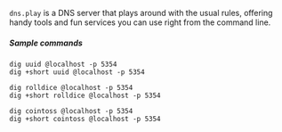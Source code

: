 `dns.play` is a DNS server that plays around with the usual rules, offering handy tools and fun services you can use right from the command line.
##### Sample commands

```
dig uuid @localhost -p 5354
dig +short uuid @localhost -p 5354
```
```
dig rolldice @localhost -p 5354
dig +short rolldice @localhost -p 5354
```
```
dig cointoss @localhost -p 5354
dig +short cointoss @localhost -p 5354
```